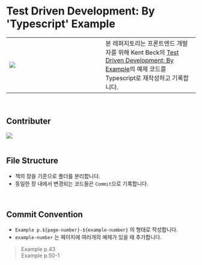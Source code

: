 # Test Driven Development: By 'Typescript' Example

<table>
  <td width="240px">
    <img src="https://github.com/da-in/tdd-by-example-ts/assets/66757141/316fd513-8edf-4bd9-9f3b-27324ffd8986"/>
  </td>
  <td>
    본 레퍼지토리는 프론트엔드 개발자를 위해 Kent Beck의 <a href="https://search.shopping.naver.com/book/catalog/32455539962">Test Driven Development: By Example</a>의 예제 코드를 Typescript로 재작성하고 기록합니다.
  </td>
</table>
      
<br/>

## Contributer

<a href="https://github.com/da-in/tdd-by-example-ts/graphs/contributors">
  <img src="https://contrib.rocks/image?repo=da-in/tdd-by-example-ts" />
</a>

<br/>
<br/>

## File Structure
- 책의 장을 기준으로 폴더를 분리합니다.
- 동일한 장 내에서 변경되는 코드들은 `Commit`으로 기록합니다.

<br/>

## Commit Convention
- `Example p.${page-number}-${example-number}` 의 형태로 작성합니다.  
- `example-number` 는 페이지에 여러개의 예제가 있을 때 추가합니다.
> Example p.43  
> Example p.50-1
